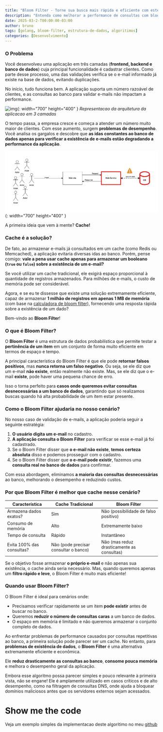 ```yaml
---
title: "Bloom Filter - Torne sua busca mais rápida e eficiente com este algoritimo"
description: "Entenda como melhorar a performance de consultas com bloom filter"
date: 2025-03-2-T00:00:00-03:00
author: bruno
tags: [golang, bloom-filter, estrutura-de-dados, algoritimos]
categories: [Desenvolvimento]
---
```


### O Problema  

Você desenvolveu uma aplicação em três camadas (**frontend, backend e banco de dados**) cuja principal funcionalidade é cadastrar clientes. Como parte desse processo, uma das validações verifica se o e-mail informado já existe na base de dados, evitando duplicações.  

No início, tudo funciona bem. A aplicação suporta um número razoável de clientes, e as consultas ao banco para validar e-mails não impactam a performance.  

![img](/assets/img/bloom-filter-Página-1.drawio.png){: width="700" height="400" }
*Representacao da arquitetura da aplicacao em 3 camadas*

O tempo passa, a empresa cresce e começa a atender um número muito maior de clientes. Com esse aumento, surgem **problemas de desempenho**. Você analisa os gargalos e descobre que **as idas constantes ao banco de dados apenas para verificar a existência de e-mails estão degradando a performance da aplicação**.  

![img](/assets/img/bloom-filter-erro.drawio.png){: width="700" height="400" }

A primeira ideia que vem à mente? **Cache!**  

### Cache é a solução?  

De fato, ao armazenar e-mails já consultados em um cache (como Redis ou Memcached), a aplicação evitaria diversas idas ao banco. Porém, pense comigo: **vale a pena usar cache apenas para armazenar um booleano (`true` ou `false`) sobre a existência de um e-mail?**  

Se você utilizar um cache tradicional, ele exigirá espaço proporcional à quantidade de registros armazenados. Para milhões de e-mails, o custo de memória pode ser considerável.  

Agora, e se eu te dissesse que existe uma solução extremamente eficiente, capaz de armazenar **1 milhão de registros em apenas 1 MB de memória** (com base na [calculadora de bloom filter](https://hur.st/bloomfilter/?n=1000000&p=0.01&m=&k=)), fornecendo uma resposta rápida sobre a existência de um dado?  

Bem-vindo ao **Bloom Filter**!  

### O que é Bloom Filter?  

O **Bloom Filter** é uma estrutura de dados probabilística que permite testar a **pertinência de um item** em um conjunto de forma muito eficiente em termos de espaço e tempo.  

A principal característica do Bloom Filter é que ele pode **retornar falsos positivos**, mas **nunca retorna um falso negativo**. Ou seja, se ele diz que um e-mail **não existe**, então realmente não existe. Mas, se ele diz que o e-mail **existe**, pode haver uma pequena chance de erro.  

Isso o torna perfeito para **casos onde queremos evitar consultas desnecessárias a um banco de dados**, garantindo que só realizamos buscas quando há alta probabilidade de um item estar presente.  

### Como o Bloom Filter ajudaria no nosso cenário?  

No nosso caso de validação de e-mails, a aplicação poderia seguir a seguinte estratégia:  

1. **O usuário digita um e-mail** no cadastro.  
2. **A aplicação consulta o Bloom Filter** para verificar se esse e-mail já foi cadastrado.  
3. Se o Bloom Filter disser que **o e-mail não existe**, **temos certeza absoluta** disso e podemos prosseguir com o cadastro.  
4. Se o Bloom Filter disser que **o e-mail pode existir**, fazemos uma **consulta real no banco de dados** para confirmar.  

Com essa abordagem, eliminamos **a maioria das consultas desnecessárias** ao banco, melhorando o desempenho e reduzindo custos.  

### Por que Bloom Filter é melhor que cache nesse cenário?  

| Característica       | Cache Tradicional | Bloom Filter |
|----------------------|------------------|-------------|
| Armazena dados exatos? |  Sim |  Não (possibilidade de falso positivo) |
| Consumo de memória   | Alto | Extremamente baixo |
| Tempo de consulta    | Rápido | Instantâneo |
| Evita 100% das consultas? |  Não (pode precisar consultar o banco) |  Não (mas reduz drasticamente as consultas) |

Se o objetivo fosse armazenar **o próprio e-mail** e não apenas sua existência, o cache ainda seria necessário. Mas, quando queremos apenas um **filtro rápido e leve**, o Bloom Filter é muito mais eficiente!  

### Quando usar Bloom Filter?  

O Bloom Filter é ideal para cenários onde:  

- Precisamos verificar rapidamente se um item **pode existir** antes de buscar no banco.  
- Queremos **reduzir o número de consultas caras** a um banco de dados.  
- O espaço em memória é limitado e não queremos armazenar o conjunto completo de dados.  

Ao enfrentar problemas de performance causados por consultas repetitivas ao banco, a primeira solução pode parecer ser um cache. No entanto, para **problemas de existência de dados**, o **Bloom Filter** é uma alternativa extremamente eficiente e econômica.  

Ele **reduz drasticamente as consultas ao banco**, **consome pouca memória** e melhora o desempenho geral da aplicação. 

Embora esse algoritmo possa parecer simples e pouco relevante à primeira vista, não se engane! Ele é amplamente utilizado em casos críticos e de alto desempenho, como na filtragem de consultas DNS, onde ajuda a bloquear domínios maliciosos antes que os servidores externos sejam acessados.

# Show me the code

Veja um exemplo simples da implementacao deste algoritimo no meu [github](https://github.com/brbarmex/bloom-filter)
